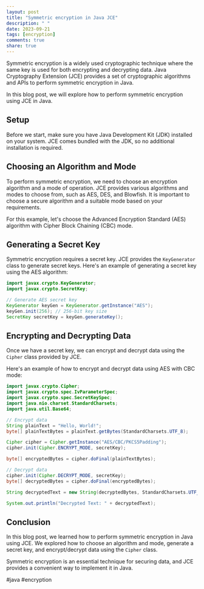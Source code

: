 ```yaml
---
layout: post
title: "Symmetric encryption in Java JCE"
description: " "
date: 2023-09-21
tags: [encryption]
comments: true
share: true
---
```


Symmetric encryption is a widely used cryptographic technique where the same key is used for both encrypting and decrypting data. Java Cryptography Extension (JCE) provides a set of cryptographic algorithms and APIs to perform symmetric encryption in Java.

In this blog post, we will explore how to perform symmetric encryption using JCE in Java.

## Setup

Before we start, make sure you have Java Development Kit (JDK) installed on your system. JCE comes bundled with the JDK, so no additional installation is required.

## Choosing an Algorithm and Mode

To perform symmetric encryption, we need to choose an encryption algorithm and a mode of operation. JCE provides various algorithms and modes to choose from, such as AES, DES, and Blowfish. It is important to choose a secure algorithm and a suitable mode based on your requirements.

For this example, let's choose the Advanced Encryption Standard (AES) algorithm with Cipher Block Chaining (CBC) mode.

## Generating a Secret Key

Symmetric encryption requires a secret key. JCE provides the `KeyGenerator` class to generate secret keys. Here's an example of generating a secret key using the AES algorithm:

```java
import javax.crypto.KeyGenerator;
import javax.crypto.SecretKey;

// Generate AES secret key
KeyGenerator keyGen = KeyGenerator.getInstance("AES");
keyGen.init(256); // 256-bit key size
SecretKey secretKey = keyGen.generateKey();
```

## Encrypting and Decrypting Data

Once we have a secret key, we can encrypt and decrypt data using the `Cipher` class provided by JCE.

Here's an example of how to encrypt and decrypt data using AES with CBC mode:

```java
import javax.crypto.Cipher;
import javax.crypto.spec.IvParameterSpec;
import javax.crypto.spec.SecretKeySpec;
import java.nio.charset.StandardCharsets;
import java.util.Base64;

// Encrypt data
String plainText = "Hello, World!";
byte[] plainTextBytes = plainText.getBytes(StandardCharsets.UTF_8);

Cipher cipher = Cipher.getInstance("AES/CBC/PKCS5Padding");
cipher.init(Cipher.ENCRYPT_MODE, secretKey);

byte[] encryptedBytes = cipher.doFinal(plainTextBytes);

// Decrypt data
cipher.init(Cipher.DECRYPT_MODE, secretKey);
byte[] decryptedBytes = cipher.doFinal(encryptedBytes);

String decryptedText = new String(decryptedBytes, StandardCharsets.UTF_8);

System.out.println("Decrypted Text: " + decryptedText);
```

## Conclusion

In this blog post, we learned how to perform symmetric encryption in Java using JCE. We explored how to choose an algorithm and mode, generate a secret key, and encrypt/decrypt data using the `Cipher` class.

Symmetric encryption is an essential technique for securing data, and JCE provides a convenient way to implement it in Java.

#java #encryption